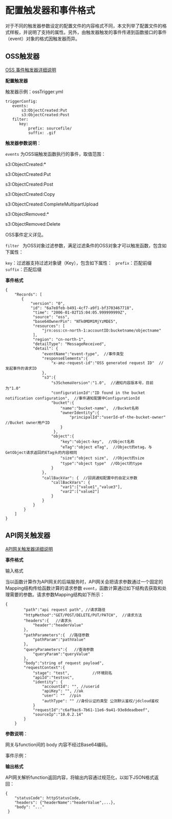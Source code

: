 # 配置触发器和事件格式

对于不同的触发器参数设定的配置文件的内容格式不同，本文列举了配置文件的格式样板，并说明了支持的属性。另外，由触发器触发的事件传递到函数接口的事件（event）对象的格式因触发器而异。

## OSS触发器

[OSS 事件触发器详细说明](https://help.aliyun.com/document_detail/62922.html)

**配置触发器**

触发器示例：ossTrigger.yml

```
triggerConfig:
   events:
       s3:ObjectCreated:Put
       s3:ObjectCreated:Post
   filter:
      key:
          prefix: sourcefile/
          suffix: .gif
```

 

 

**触发器参数说明**：

`events` 为OSS端触发函数执行的事件，取值范围：

s3:ObjectCreated:*

s3:ObjectCreated:Put

s3:ObjectCreated:Post

s3:ObjectCreated:Copy

s3:ObjectCreated:CompleteMultipartUpload

s3:ObjectRemoved:*

s3:ObjectRemoved:Delete

OSS事件定义详见。 

 

``filter `` 为OSS对象过滤参数，满足过滤条件的OSS对象才可以触发函数，包含如下属性：

   ``key``：过滤器支持过滤对象键（Key），包含如下属性：
            `` prefix``：匹配前缀
            ``suffix``：匹配后缀

 

**事件格式**

```
{
    "Records": [
       {
           "version": "0", 
           "id": "6a7e8feb-b491-4cf7-a9f1-bf3703467718",
            "time": "2006-01-02T15:04:05.999999999Z",
            "source": "oss",
            "base64OwnerPin": "NTk0MDM1MjYzMDE5",
            "resources": [
                "jrn:oss:cn-north-1:accountID:bucketname/objectname"
            ],
            "region": "cn-north-1",
            "detailType": "MessageReceived",
            "detail": { 
                "eventName":"event-type",  //事件类型
                "responseElements":{  
                    "x-amz-request-id":"OSS generated request ID"  //发起事件的请求ID
                },
                "s3":{  
                    "s3SchemaVersion":"1.0",  //通知内容版本号，目前为"1.0"
                    "configurationId":"ID found in the bucket notification configuration",  //事件通知配置中ConfigurationId
                    "bucket":{  
                        "name":"bucket-name",  //Bucket名称
                        "ownerIdentity":{  
                            "principalId":"userId-of-the-bucket-owner"  //Bucket owner用户ID
                        }
                     },
                    "object":{  
                        "key":"object-key",  //Object名称
                        "eTag":"object eTag",  //Object的etag，与GetObject请求返回的ETag头的内容相同
                        "size":"object size",  //Object的size
                        "type":"object type"  //Object的type 
                    }
                },
                "callBackVar": {  //回调通知配置中的自定义参数
                    "callBackVars": {                 
                        "var1":["value1","value3"],
                        "var2":["value2"]
                    }
                }
            }       
        }
    ]
}
```

 

 

## API网关触发器

[API网关触发器详细说明](https://help.aliyun.com/document_detail/54788.html)

**事件格式**

输入格式

当以函数计算作为API网关的后端服务时，API网关会把请求参数通过一个固定的Mapping结构传给函数计算的请求参数 `event`，函数计算通过如下结构去获取和处理需要的参数。请求参数Mapping结构如下所示：

```
{
        "path":"api request path", //请求路径
        "httpMethod":"GET/POST/DELETE/PUT/PATCH",  //请求方法
        "headers":{   //请求头
            "header":"headerValue"
        },
        "pathParameters":{  //路径参数
            "pathParam":"pathValue"
        },
        "queryParameters":{   //查询参数
            "queryParam":"queryValue"
        },
        "body":"string of request payload",
        "requestContext":{
            "stage": "test",          //环境别名
            "apiId":"testsvc",
            "identity": {
                "accountId": "", //userid
                "apiKey": "", //ak
                "user": ""  //pin
                "authType": "" //身份认证的类型 公测默认鉴权/jdcloud鉴权
            }
            "requestId":"c6af9ac6-7b61-11e6-9a41-93e8deadbeef",
            "sourceIp":"10.0.2.14"
        }
    }
```



**参数说明**：

 网关与function间的 body 内容不经过Base64编码。



事件示例：



**输出格式**

API网关解析function返回内容，将输出内容通过规范化，以如下JSON格式返回：

```
{     
    "statusCode": httpStatusCode,     
    "headers": {"headerName":"headerValue",...},     
    "body": "..." 
 } 
```


